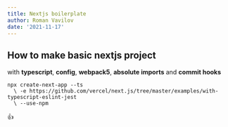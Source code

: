 ```yaml
---
title: Nextjs boilerplate
author: Roman Vavilov
date: '2021-11-17'
---
```

## How to make basic nextjs project 
with **typescript**, **config**, **webpack5**, **absolute imports** and **commit hooks**

```Shell
npx create-next-app --ts
  \ -e https://github.com/vercel/next.js/tree/master/examples/with-typescript-eslint-jest
  \ --use-npm
```
:+1:
